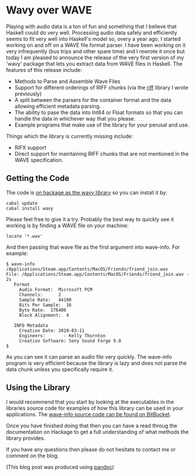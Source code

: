 # Wavy over WAVE

Playing with audio data is a ton of fun and something that I believe that Haskell could do very
well. Processing audio data safely and efficiently seems to fit very well into Haskell's model so,
overy a year ago, I started working on and off on a WAVE file format parser. I have been working on
it very infrequently (bus trips and other spare time) and I rewrote it once but today I am pleased
to announce the release of the very first version of my 'wavy' package that lets you extract data
from WAVE files in Haskell. The features of this release include:

 - Methods to Parse and Assemble Wave Files
 - Support for different orderings of RIFF chunks (via the [riff][1] library I wrote previously)
 - A split between the parsers for the container format and the data allowing efficient metadata
   parsing.
 - The ability to pase the data into Int64 or Float formats so that you can handle the data in
   whichever way that you please.
 - Example programs that make use of the library for your perusal and use.

Things which the library is currently missing include:

 - RIFX support
 - Direct support for maintaining RIFF chunks that are not mentioned in the WAVE specification.

## Getting the Code

The code is [on hackage as the wavy library][2] so you can install it by:

    cabal update
    cabal install wavy

Please feel free to give it a try. Probably the best way to quickly see it working is by finding a
WAVE file on your machine:

    locate '*.wav'

And then passing that wave file as the first argument into wave-info. For example:

    $ wave-info /Applications/Steam.app/Contents/MacOS/Friends/friend_join.wav
    File: /Applications/Steam.app/Contents/MacOS/Friends/friend_join.wav - 2s
       Format
         Audio Format:  Microsoft PCM
         Channels:      2
         Sample Rate:   44100
         Bits Per Sample:  16
         Byte Rate:  176400
         Block Alignment:  4
    
       INFO Metadata
         Creation Date: 2010-03-11
         Engineers:       - Kelly Thornton
         Creation Software: Sony Sound Forge 9.0
    $

As you can see it can parse an audio file very quickly. The wave-info program is very efficient
because the library is lazy and does not parse the data chunk unless you specifically require it.

## Using the Library

I would recommend that you start by looking at the executables in the libraries source code for
examples of how this library can be used in your applications. The [wave-info source code can be
found on BitBucket][3].

Once you have finished doing that then you can have a read throug the documentation on Hackage to
get a full understanding of what methods the library provides.

If you have any questions then please do not hesitate to contact me or comment on the blog.

(This blog post was produced using [pandoc][4])

 [1]: http://hackage.haskell.org/package/riff
 [2]: http://hackage.haskell.org/package/wavy
 [3]: https://bitbucket.org/robertmassaioli/wavy/src/26006fd3f1f637b43096020282e608f0d4e9e060/src/Info.hs
 [4]: http://hackage.haskell.org/package/pandoc

